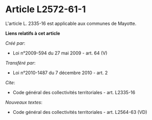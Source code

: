 # Article L2572-61-1

L'article L. 2335-16 est applicable aux communes de Mayotte.

**Liens relatifs à cet article**

_Créé par_:

  - Loi n°2009-594 du 27 mai 2009 - art. 64 (V)

_Transféré par_:

  - Loi n°2010-1487 du 7 décembre 2010 - art. 2

_Cite_:

  - Code général des collectivités territoriales - art. L2335-16

_Nouveaux textes_:

  - Code général des collectivités territoriales - art. L2564-63 (VD)
